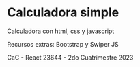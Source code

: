 # Calculadora simple
Calculadora con html, css y javascript

Recursos extras: Bootstrap y Swiper JS 

CaC - React 23644 - 2do Cuatrimestre 2023
